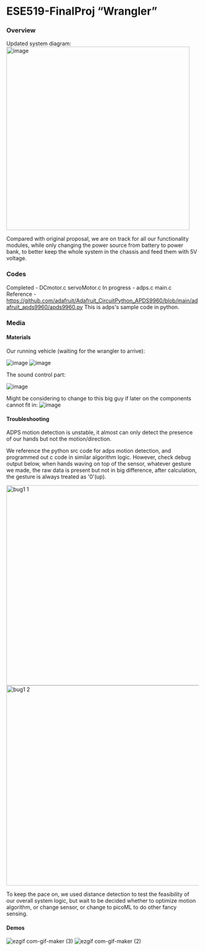 # ESE519-FinalProj    “Wrangler”

### Overview

Updated system diagram:
<img width="480" alt="image" src="https://user-images.githubusercontent.com/84453030/205515665-1b245126-50fc-484e-a4bd-42989eca7e51.png">

Compared with original proposal, we are on track for all our functionality modules, while only changing the power source from battery to power bank, to better keep the whole system in the chassis and feed them with 5V voltage.

### Codes

Completed - DCmotor.c  servoMotor.c
In progress - adps.c  main.c
Reference - https://github.com/adafruit/Adafruit_CircuitPython_APDS9960/blob/main/adafruit_apds9960/apds9960.py  This is adps's sample code in python.

### Media
#### Materials
Our running vehicle (waiting for the wrangler to arrive):

![image](https://user-images.githubusercontent.com/84453030/205521412-5d8a650b-679e-4b45-9259-452804a8be71.png)
![image](https://user-images.githubusercontent.com/84453030/205521429-af146eba-2d22-4e09-9292-457b8813650b.png)

The sound control part:

![image](https://user-images.githubusercontent.com/84453030/205521457-d6b03502-353c-45a2-b24c-7d6a1ee23b23.png)

Might be considering to change to this big guy if later on the components cannot fit in:
![image](https://user-images.githubusercontent.com/84453030/205521501-02a5629b-883b-4684-a2f9-7f3358335de6.png)


#### Troubleshooting
ADPS motion detection is unstable, it almost can only detect the presence of our hands but not the motion/direction. 

We reference the python src code for adps motion detection, and programmed out c code in similar algorithm logic. However, check debug output below, when hands waving on top of the sensor, whatever gesture we made, the raw data is present but not in big difference, after calculation, the gesture is always treated as '0'(up).

<img width="524" alt="bug1 1" src="https://user-images.githubusercontent.com/84453030/205532401-33baf868-be4c-4dc0-b9ba-2ef550c36460.png">
<img width="524" alt="bug1 2" src="https://user-images.githubusercontent.com/84453030/205532409-d556929f-a6cf-4c06-a7e1-e7f32df8fe6f.png">


To keep the pace on, we used distance detection to test the feasibility of our overall system logic, but wait to be decided whether to optimize motion algorithm, or change sensor, or change to picoML to do other fancy sensing.



#### Demos
![ezgif com-gif-maker (3)](https://user-images.githubusercontent.com/84453030/205521702-16c4c48e-d226-4052-a851-7adf0c6983d1.gif)
![ezgif com-gif-maker (2)](https://user-images.githubusercontent.com/84453030/205521640-61b15722-bcd2-42e4-85cf-e9bf814d1851.gif)


 
